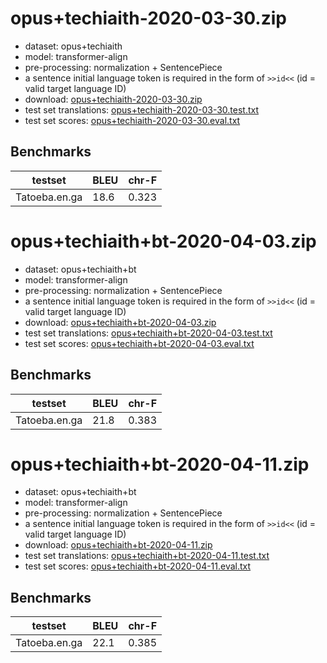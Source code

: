 # opus+techiaith-2020-03-30.zip

* dataset: opus+techiaith
* model: transformer-align
* pre-processing: normalization + SentencePiece
* a sentence initial language token is required in the form of `>>id<<` (id = valid target language ID)
* download: [opus+techiaith-2020-03-30.zip](https://object.pouta.csc.fi/OPUS-MT-models/en-ga+cy+br+gd+kw+gv/opus+techiaith-2020-03-30.zip)
* test set translations: [opus+techiaith-2020-03-30.test.txt](https://object.pouta.csc.fi/OPUS-MT-models/en-ga+cy+br+gd+kw+gv/opus+techiaith-2020-03-30.test.txt)
* test set scores: [opus+techiaith-2020-03-30.eval.txt](https://object.pouta.csc.fi/OPUS-MT-models/en-ga+cy+br+gd+kw+gv/opus+techiaith-2020-03-30.eval.txt)

## Benchmarks

| testset               | BLEU  | chr-F |
|-----------------------|-------|-------|
| Tatoeba.en.ga 	| 18.6 	| 0.323 |

# opus+techiaith+bt-2020-04-03.zip

* dataset: opus+techiaith+bt
* model: transformer-align
* pre-processing: normalization + SentencePiece
* a sentence initial language token is required in the form of `>>id<<` (id = valid target language ID)
* download: [opus+techiaith+bt-2020-04-03.zip](https://object.pouta.csc.fi/OPUS-MT-models/en-ga+cy+br+gd+kw+gv/opus+techiaith+bt-2020-04-03.zip)
* test set translations: [opus+techiaith+bt-2020-04-03.test.txt](https://object.pouta.csc.fi/OPUS-MT-models/en-ga+cy+br+gd+kw+gv/opus+techiaith+bt-2020-04-03.test.txt)
* test set scores: [opus+techiaith+bt-2020-04-03.eval.txt](https://object.pouta.csc.fi/OPUS-MT-models/en-ga+cy+br+gd+kw+gv/opus+techiaith+bt-2020-04-03.eval.txt)

## Benchmarks

| testset               | BLEU  | chr-F |
|-----------------------|-------|-------|
| Tatoeba.en.ga 	| 21.8 	| 0.383 |

# opus+techiaith+bt-2020-04-11.zip

* dataset: opus+techiaith+bt
* model: transformer-align
* pre-processing: normalization + SentencePiece
* a sentence initial language token is required in the form of `>>id<<` (id = valid target language ID)
* download: [opus+techiaith+bt-2020-04-11.zip](https://object.pouta.csc.fi/OPUS-MT-models/en-ga+cy+br+gd+kw+gv/opus+techiaith+bt-2020-04-11.zip)
* test set translations: [opus+techiaith+bt-2020-04-11.test.txt](https://object.pouta.csc.fi/OPUS-MT-models/en-ga+cy+br+gd+kw+gv/opus+techiaith+bt-2020-04-11.test.txt)
* test set scores: [opus+techiaith+bt-2020-04-11.eval.txt](https://object.pouta.csc.fi/OPUS-MT-models/en-ga+cy+br+gd+kw+gv/opus+techiaith+bt-2020-04-11.eval.txt)

## Benchmarks

| testset               | BLEU  | chr-F |
|-----------------------|-------|-------|
| Tatoeba.en.ga 	| 22.1 	| 0.385 |

